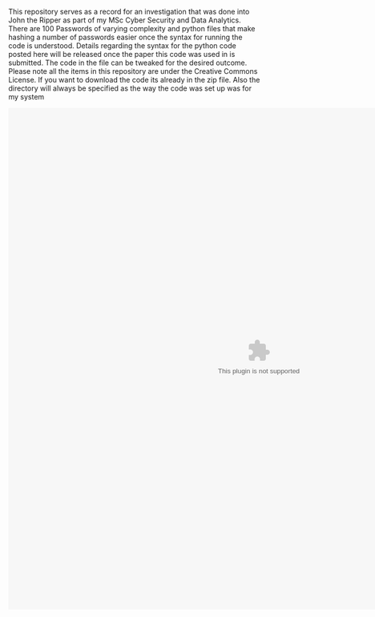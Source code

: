 This repository serves as a record for an investigation that was done into John the Ripper as part of my MSc Cyber Security and Data Analytics. There are 100 Passwords of varying complexity and python files that make hashing a number of passwords easier once the syntax for running the code is understood. Details regarding the syntax for the python code posted here will be released once
the paper this code was used in is submitted. The code in the file can be tweaked for the desired outcome. Please note all the items in this repository are under the Creative Commons License. If you want to download the code its already in the zip file. Also the directory will always be specified as the way the code was set up was for my system

<object data="John_the_ripper_report.pdf" width="1000" height="1000" type='pdf'/>

